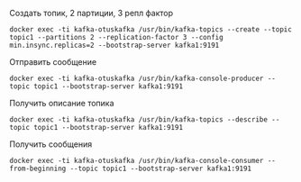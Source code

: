 Создать топик, 2 партиции, 3 репл фактор
```shell
docker exec -ti kafka-otuskafka /usr/bin/kafka-topics --create --topic topic1 --partitions 2 --replication-factor 3 --config min.insync.replicas=2 --bootstrap-server kafka1:9191
```

Отправить сообщение
```shell
docker exec -ti kafka-otuskafka /usr/bin/kafka-console-producer --topic topic1 --bootstrap-server kafka1:9191
```

Получить описание топика
```shell
docker exec -ti kafka-otuskafka /usr/bin/kafka-topics --describe --topic topic1 --bootstrap-server kafka1:9191
```

Получить сообщения
```shell
docker exec -ti kafka-otuskafka /usr/bin/kafka-console-consumer --from-beginning --topic topic1 --bootstrap-server kafka1:9191 
```

